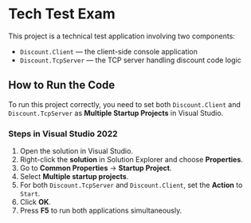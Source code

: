 # Tech Test Exam

This project is a technical test application involving two components:
- `Discount.Client` — the client-side console application
- `Discount.TcpServer` — the TCP server handling discount code logic

## How to Run the Code

To run this project correctly, you need to set both `Discount.Client` and `Discount.TcpServer` as **Multiple Startup Projects** in Visual Studio.

### Steps in Visual Studio 2022

1. Open the solution in Visual Studio.
2. Right-click the **solution** in Solution Explorer and choose **Properties**.
3. Go to **Common Properties** → **Startup Project**.
4. Select **Multiple startup projects**.
5. For both `Discount.TcpServer` and `Discount.Client`, set the **Action** to `Start`.
6. Click **OK**.
7. Press **F5** to run both applications simultaneously.
